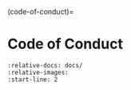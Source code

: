 (code-of-conduct)=
# Code of Conduct



```{include} ../../../CODE_OF_CONDUCT.md
:relative-docs: docs/
:relative-images:
:start-line: 2
```
